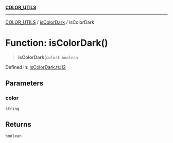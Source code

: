 [**COLOR_UTILS**](../../README.md)

***

[COLOR_UTILS](../../README.md) / [isColorDark](../README.md) / isColorDark

# Function: isColorDark()

> **isColorDark**(`color`): `boolean`

Defined in: [isColorDark.ts:12](https://github.com/dailker/everyutil/blob/0ec5ce08552e5059ec58e2975404aeb74a6202b1/src/color/isColorDark.ts#L12)

## Parameters

### color

`string`

## Returns

`boolean`
